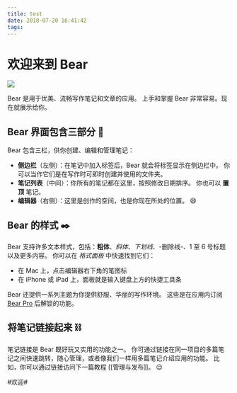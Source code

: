```yaml
---
title: test
date: 2018-07-20 16:41:42
tags:
---
```


# 欢迎来到 Bear
![](Welcome@2x.jpg)

Bear 是用于优美、流畅写作笔记和文章的应用。 上手和掌握 Bear 非常容易。现在就展示给你。

## Bear 界面包含三部分 📐
Bear 包含三栏，供你创建、编辑和管理笔记：

* **侧边栏**（左侧）：在笔记中加入标签后，Bear 就会将标签显示在侧边栏中。 你可以当作它们是在写作时可即时创建并使用的文件夹。
* **笔记列表**（中间）：你所有的笔记都在这里，按照修改日期排序。 你也可以 **置顶** 笔记。
* **编辑器**（右侧）：这里是创作的空间，也是你现在所处的位置。 😄

## Bear 的样式 ✒️
Bear 支持许多文本样式，包括：**粗体**、_斜体_、_下划线_、-删除线-、1 至 6 号标题以及更多内容。 你可以在 _格式面板_ 中快速找到它们：

* 在 Mac 上，点击编辑器右下角的笔图标
* 在 iPhone 或 iPad 上，面板就是输入键盘上方的快捷工具条

Bear 还提供一系列主题为你提供舒服、华丽的写作环境。 这些是在应用内订阅 [Bear Pro](bear://x-callback-url/open-bear-pro) 后解锁的功能。

## 将笔记链接起来 ⛓
笔记链接是 Bear 既好玩又实用的功能之一。 你可通过链接在同一项目的多篇笔记之间快速跳转，随心管理，或者像我们一样用多篇笔记介绍应用的功能。 比如，你可以通过链接访问下一篇教程 [[管理与发布]]。 😉

#欢迎#